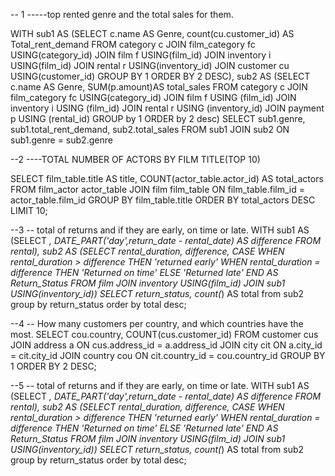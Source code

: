-- 1
-----top rented genre and the total sales for them.

WITH sub1 AS (SELECT c.name AS Genre, count(cu.customer_id) AS Total_rent_demand
			 FROM category c
			 JOIN film_category fc
			 USING(category_id)
			 JOIN film f
			 USING(film_id)
			 JOIN inventory i
			 USING(film_id)
			 JOIN rental r
			 USING(inventory_id)
			 JOIN customer cu
			 USING(customer_id)
			 GROUP BY 1
			 ORDER BY 2 DESC),
	sub2 AS (SELECT c.name AS Genre, SUM(p.amount)AS total_sales
			FROM category c
			JOIN film_category fc
			USING(category_id)
			JOIN film f
			USING (film_id)
			JOIN inventory i
			USING (film_id)
			JOIN rental r
			USING (inventory_id)
			JOIN payment p
			USING (rental_id)
			GROUP by 1
			ORDER by 2 desc)
SELECT sub1.genre, sub1.total_rent_demand, sub2.total_sales
FROM sub1
JOIN sub2
ON sub1.genre = sub2.genre

--2
----TOTAL NUMBER OF ACTORS BY FILM TITLE(TOP 10)

SELECT 
	film_table.title AS title,
	COUNT(actor_table.actor_id) AS total_actors
FROM film_actor actor_table
	JOIN film film_table
	ON film_table.film_id = actor_table.film_id
GROUP BY film_table.title
ORDER BY total_actors DESC
LIMIT 10;


--3
-- total of returns and if they are early, on time or late.
WITH sub1 AS (SELECT *, DATE_PART('day',return_date - rental_date)
			 AS difference
			 FROM rental),
	 sub2 AS (SELECT rental_duration, difference,
			 CASE
			 	WHEN rental_duration > difference THEN 'returned early'
			 	WHEN rental_duration = difference THEN 'Returned on time'
			 	ELSE 'Returned late'
			 	END AS Return_Status
		FROM film 
			 JOIN inventory
			 USING(film_id)
			 JOIN sub1
			 USING(inventory_id))
SELECT return_status, count(*) AS total
from sub2
group by return_status
order by total desc;


--4
-- How many customers per country, and which countries have the most.
SELECT cou.country, COUNT(cus.customer_id)
FROM customer cus
JOIN address a
ON cus.address_id = a.address_id
JOIN city cit
ON a.city_id = cit.city_id
JOIN country cou
ON cit.country_id = cou.country_id
GROUP BY 1
ORDER BY 2 DESC;


--5
-- total of returns and if they are early, on time or late.
WITH sub1 AS (SELECT *, DATE_PART('day',return_date - rental_date)
			 AS difference
			 FROM rental),
	 sub2 AS (SELECT rental_duration, difference,
			 CASE
			 	WHEN rental_duration > difference THEN 'returned early'
			 	WHEN rental_duration = difference THEN 'Returned on time'
			 	ELSE 'Returned late'
			 	END AS Return_Status
		FROM film 
			 JOIN inventory
			 USING(film_id)
			 JOIN sub1
			 USING(inventory_id))
SELECT return_status, count(*) AS total
from sub2
group by return_status
order by total desc;



